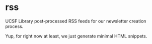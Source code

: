 # rss

UCSF Library post-processed RSS feeds for our newsletter creation process.

Yup, for right now at least, we just generate minimal HTML snippets.
